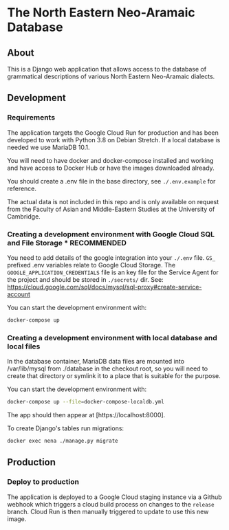 # The North Eastern Neo-Aramaic Database

## About

This is a Django web application that allows access to the database of
grammatical descriptions of various North Eastern Neo-Aramaic dialects.

## Development

### Requirements

The application targets the Google Cloud Run for production and
has been developed to work with Python 3.8 on Debian Stretch. If a local database
is needed we use MariaDB 10.1.

You will need to have docker and docker-compose installed and working and
have access to Docker Hub or have the images downloaded already.

You should create a .env file in the base directory, see `./.env.example` for reference.

The actual data is not included in this repo and is only available on request
from the Faculty of Asian and Middle-Eastern Studies at the University of
Cambridge.

### Creating a development environment with Google Cloud SQL and File Storage  * RECOMMENDED

You need to add details of the google integration into your `./.env` file. `GS_` prefixed
.env variables relate to Google Cloud Storage. The `GOOGLE_APPLICATION_CREDENTIALS` file
is an key file for the Service Agent for the project and should be stored in `./secrets/`
dir. See: https://cloud.google.com/sql/docs/mysql/sql-proxy#create-service-account

You can start the development environment with:
```bash
docker-compose up
```

### Creating a development environment with local database and local files

In the database container, MariaDB data files are mounted into /var/lib/mysql
from ./database in the checkout root, so you will need to create that
directory or symlink it to a place that is suitable for the purpose.

You can start the development environment with:
```bash
docker-compose up --file=docker-compose-localdb.yml
```

The app should then appear at [https://localhost:8000].

To create Django's tables run migrations:
```bash
docker exec nena ./manage.py migrate
```

## Production

### Deploy to production

The application is deployed to a Google Cloud staging instance via a Github webhook which triggers
a cloud build process on changes to the `release` branch. Cloud Run is then manually triggered to
update to use this new image.
